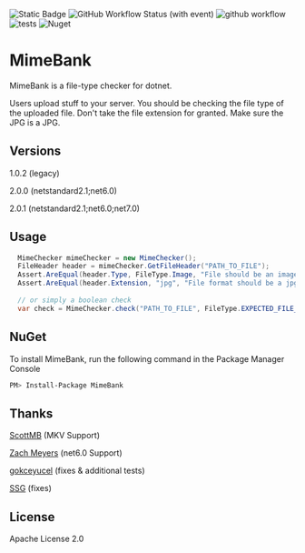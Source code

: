 ![Static Badge](https://img.shields.io/badge/build-headers-brightgreen?label=check%20your&labelColor=ffcc00&color=000000)
![GitHub Workflow Status (with event)](https://img.shields.io/github/actions/workflow/status/detaybey/MimeBank/main.yml)
![github workflow](https://github.com/detaybey/MimeBank/actions/workflows/main.yml/badge.svg)
![tests](https://raw.githubusercontent.com/gist/detaybey/2fedd2a36dc6905b3cda91d58d1a5fc0/raw/dfbda6c2fe64e715599e637cbc6cab9ce237bf53/badge.svg)
![Nuget](https://img.shields.io/nuget/dt/MimeBank)

MimeBank
=========

MimeBank is a file-type checker for dotnet.

Users upload stuff to your server. You should be checking the file type of the uploaded file. Don't take the file extension for granted. Make sure the JPG is a JPG.


Versions
----

1.0.2 (legacy)

2.0.0 (netstandard2.1;net6.0)  

2.0.1 (netstandard2.1;net6.0;net7.0)  

Usage
--------------

```c#
  MimeChecker mimeChecker = new MimeChecker();
  FileHeader header = mimeChecker.GetFileHeader("PATH_TO_FILE");
  Assert.AreEqual(header.Type, FileType.Image, "File should be an image");
  Assert.AreEqual(header.Extension, "jpg", "File format should be a jpg");
  
  // or simply a boolean check
  var check = MimeChecker.check("PATH_TO_FILE", FileType.EXPECTED_FILE_TYPE); 
```

NuGet
--------------

To install MimeBank, run the following command in the Package Manager Console
```sh
PM> Install-Package MimeBank
```

Thanks
----
[ScottMB](https://github.com/scottmb) (MKV Support)

[Zach Meyers](https://github.com/zach-meyers) (net6.0 Support)

[gokceyucel](https://github.com/gokceyucel) (fixes & additional tests)

[SSG](https://github.com/ssg) (fixes)

License
----

Apache License 2.0

